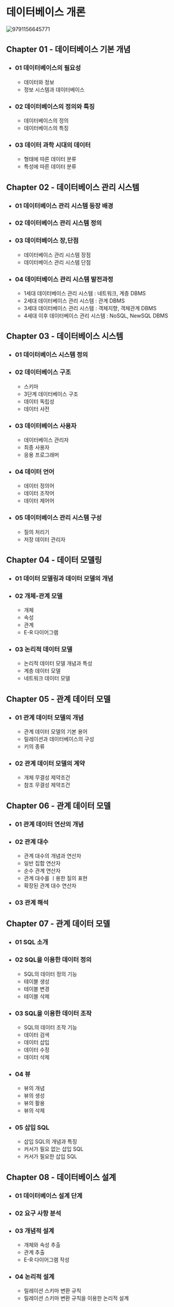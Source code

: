 # 데이터베이스 개론
![9791156645771](https://github.com/JIN071217/Dev_Reading_Growth/assets/141616658/e567824f-2e42-4ba0-bd0d-20b3644b54d3)

## Chapter 01 - 데이터베이스 기본 개념
* ### 01 데이터베이스의 필요성
  * 데이터와 정보
  * 정보 시스템과 데이터베이스
* ### 02 데이터베이스의 정의와 특징
  * 데이터베이스의 정의
  * 데이터베이스의 특징
* ### 03 데이터 과학 시대의 데이터
  * 형태에 따른 데이터 분류
  * 특성에 따른 데이터 분류

## Chapter 02 - 데이터베이스 관리 시스템
* ### 01 데이터베이스 관리 시스템 등장 배경
* ### 02 데이터베이스 관리 시스템 정의
* ### 03 데이터베이스 장,단점
  * 데이터베이스 관리 시스템 장점
  * 데이터베이스 관리 시스템 단점
* ### 04 데이터베이스 관리 시스템 발전과정
  * 1세대 데이터베이스 관리 시스템 : 네트워크, 계층 DBMS
  * 2세대 데이터베이스 관리 시스템 : 관계 DBMS
  * 3세대 데이터베이스 관리 시스템 : 객체지향, 객체관계 DBMS
  * 4세대 이후 데이터베이스 관리 시스템 : NoSQL, NewSQL DBMS

## Chapter 03 - 데이터베이스 시스템
* ### 01 데이터베이스 시스템 정의
* ### 02 데이터베이스 구조
  * 스키마
  * 3단계 데이터베이스 구조
  * 데이터 독립성
  * 데이터 사전
* ### 03 데이터베이스 사용자
  * 데이터베이스 관리자
  * 최종 사용자
  * 응용 프로그래머
* ### 04 데이터 언어
  * 데이터 정의어
  * 데이터 조작어
  * 데이터 제어어
* ### 05 데이터베이스 관리 시스템 구성
  * 질의 처리기
  * 저장 데이터 관리자

## Chapter 04 - 데이터 모델링
* ### 01 데이터 모델링과 데이터 모델의 개념
* ### 02 개체-관계 모델
  * 개체
  * 속성
  * 관계
  * E-R 다이어그램
* ### 03 논리적 데이터 모델
  * 논리적 데이터 모델 개념과 특성
  * 계층 데이터 모델
  * 네트워크 데이터 모델
 
## Chapter 05 - 관계 데이터 모델
* ### 01 관계 데이터 모델의 개념
  * 관계 데이터 모델의 기본 용어
  * 릴레이션과 데이터베이스의 구성
  * 키의 종류
* ### 02 관계 데이터 모델의 계약
  * 개체 무결성 제약조건
  * 참조 무결성 제약조건
 
## Chapter 06 - 관계 데이터 모델
* ### 01 관계 데이터 연산의 개념
* ### 02 관계 대수
  * 관계 대수의 개념과 연산자
  * 일반 집합 연산자
  * 순수 관계 연산자
  * 관계 대수를 ㅣ용한 질의 표현
  * 확장된 관계 대수 연산자
 * ### 03 관계 해석
   
## Chapter 07 - 관계 데이터 모델
* ### 01 SQL 소개
* ### 02 SQL을 이용한 데이터 정의
  * SQL의 데이터 정의 기능
  * 테이블 생성
  * 테이블 변경
  * 테이블 삭제
* ### 03 SQL을 이용한 데이터 조작
  * SQL의 데이터 조작 기능
  * 데이터 검색
  * 데이터 삽입
  * 데이터 수정
  * 데이터 삭제
* ### 04 뷰
  * 뷰의 개념
  * 뷰의 생성
  * 뷰의 활용
  * 뷰의 삭제
* ### 05 삽입 SQL
  * 삽입 SQL의 개념과 특징
  * 커서가 필요 없는 삽입 SQL
  * 커서가 필요한 삽입 SQL
 
## Chapter 08 - 데이터베이스 설계
* ### 01 데이터베이스 설계 단계
* ### 02 요구 사항 분석
* ### 03 개념적 설계
  * 개체와 속성 추출
  * 관계 추출
  * E-R 다이어그램 작성
* ### 04 논리적 설계
  * 릴레이션 스키마 변환 규칙
  * 릴레이션 스키마 변환 규칙을 이용한 논리적 설계
